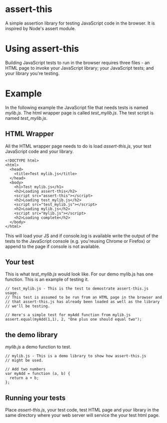 assert-this
===========

A simple assertion library for testing JavaScript code in the browser.  It is inspired by Node's assert module.

# Using assert-this

Building JavaScript tests to run in the browser requires three files - an HTML page to invoke your 
JavaScript library; your JavaScript tests;  and your library you're testing. 

# Example

In the following example
the JavaScript file that needs tests is named *mylib.js*.  The html wrapper page is called *test_mylib.js*.
The test script is named *test_mylib.js*.


## HTML Wrapper

All the HTML wrapper page needs to do is load *assert-this.js*, your test JavaScript code and your library.

    <!DOCTYPE html>
    <html>
      <head>
        <title>Test mylib.js</title>
      </head>
      <body>
        <h1>Test mylib.js</h1>
        <h2>Loading assert-this</h2>
        <script src="assert-this"></script>
        <h2>Loading test_mylib.js</h2>
        <script src="test_mylib.js"></script>
        <h2>Loading mylib.js</h2>
        <script src="mylib.js"></script>
        <h2>Loading complete</h2>
      </body>
    </html>

This will load your JS and if console.log is available write the output of the tests 
to the JavaScript console (e.g. you'reusing Chrome or Firefox) or append to the page 
if console is not available.

## Your test

This is what *test_mylib.js* would look like. For our demo mylib.js has one function. 
This is an example of testing it.

    // test_mylib.js - This is the test to demostrate assert-this.js usage.
    // This test is assumed to be run from an HTML page in the browser and
    // that assert-this.js has already been loaded as well as the library
    // we'll be testing.
      
    // Here's a simple test for myAdd function from mylib.js
    assert.equal(myAdd(1,1), 2, "One plus one should equal two");


## the demo library

*mylib.js* a demo function to test.

    // mylib.js - This is a demo library to show how assert-this.js
    // might be used.
    
    // Add two numbers
    var myAdd = function (a, b) {
      return a + b;
    };

## Running your tests

Place *assert-this.js*, your test code, test HTML page and your library in the same directory where your web server
will service the your test html page.
